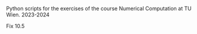 Python scripts for the exercises of the course Numerical Computation at TU Wien.
2023-2024

Fix 10.5
